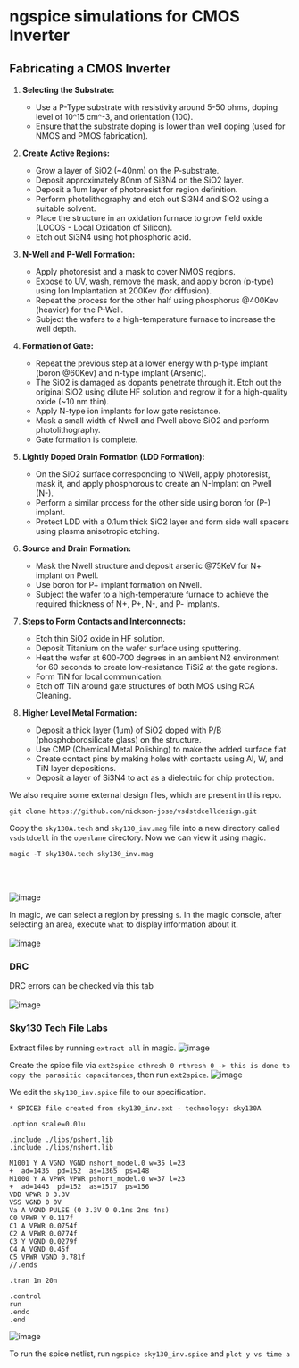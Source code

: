 # ngspice simulations for CMOS Inverter

## Fabricating a CMOS Inverter 

1. **Selecting the Substrate:**
   - Use a P-Type substrate with resistivity around 5-50 ohms, doping level of 10^15 cm^-3, and orientation (100).
   - Ensure that the substrate doping is lower than well doping (used for NMOS and PMOS fabrication).

2. **Create Active Regions:**
   - Grow a layer of SiO2 (~40nm) on the P-substrate.
   - Deposit approximately 80nm of Si3N4 on the SiO2 layer.
   - Deposit a 1um layer of photoresist for region definition.
   - Perform photolithography and etch out Si3N4 and SiO2 using a suitable solvent.
   - Place the structure in an oxidation furnace to grow field oxide (LOCOS - Local Oxidation of Silicon).
   - Etch out Si3N4 using hot phosphoric acid.

3. **N-Well and P-Well Formation:**
   - Apply photoresist and a mask to cover NMOS regions.
   - Expose to UV, wash, remove the mask, and apply boron (p-type) using Ion Implantation at 200Kev (for diffusion).
   - Repeat the process for the other half using phosphorus @400Kev (heavier) for the P-Well.
   - Subject the wafers to a high-temperature furnace to increase the well depth.

4. **Formation of Gate:**
   - Repeat the previous step at a lower energy with p-type implant (boron @60Kev) and n-type implant (Arsenic).
   - The SiO2 is damaged as dopants penetrate through it. Etch out the original SiO2 using dilute HF solution and regrow it for a high-quality oxide (~10 nm thin).
   - Apply N-type ion implants for low gate resistance.
   - Mask a small width of Nwell and Pwell above SiO2 and perform photolithography.
   - Gate formation is complete.

5. **Lightly Doped Drain Formation (LDD Formation):**
   - On the SiO2 surface corresponding to NWell, apply photoresist, mask it, and apply phosphorous to create an N-Implant on Pwell (N-).
   - Perform a similar process for the other side using boron for (P-) implant.
   - Protect LDD with a 0.1um thick SiO2 layer and form side wall spacers using plasma anisotropic etching.

6. **Source and Drain Formation:**
   - Mask the Nwell structure and deposit arsenic @75KeV for N+ implant on Pwell.
   - Use boron for P+ implant formation on Nwell.
   - Subject the wafer to a high-temperature furnace to achieve the required thickness of N+, P+, N-, and P- implants.

7. **Steps to Form Contacts and Interconnects:**
   - Etch thin SiO2 oxide in HF solution.
   - Deposit Titanium on the wafer surface using sputtering.
   - Heat the wafer at 600-700 degrees in an ambient N2 environment for 60 seconds to create low-resistance TiSi2 at the gate regions.
   - Form TiN for local communication.
   - Etch off TiN around gate structures of both MOS using RCA Cleaning.

8. **Higher Level Metal Formation:**
   - Deposit a thick layer (1um) of SiO2 doped with P/B (phosphoborosilicate glass) on the structure.
   - Use CMP (Chemical Metal Polishing) to make the added surface flat.
   - Create contact pins by making holes with contacts using Al, W, and TiN layer depositions.
   - Deposit a layer of Si3N4 to act as a dielectric for chip protection.

We also require some external design files, which are present in this repo.
```
git clone https://github.com/nickson-jose/vsdstdcelldesign.git
```
Copy the ```sky130A.tech``` and ```sky130_inv.mag``` file into a new directory called ```vsdstdcell``` in the ```openlane``` directory.
Now we can view it using magic.
```
magic -T sky130A.tech sky130_inv.mag
```
<br><br>

![image](https://github.com/Advaith-RN/pes_PhysicalDesignExploration/assets/77977360/b3c31864-a95c-45ed-b273-2c1645929005)

In magic, we can select a region by pressing ```s```. In the magic console, after selecting an area, execute ```what``` to display information about it.<br><br>
![image](https://github.com/Advaith-RN/pes_PhysicalDesignExploration/assets/77977360/4ef08e19-0e0d-4f8b-aca7-8e7293a6e40c)

### DRC
DRC errors can be checked via this tab <br><br>
![image](https://github.com/Advaith-RN/pes_PhysicalDesignExploration/assets/77977360/6589850c-20ac-4bf1-bd62-9af52e27c304)

### Sky130 Tech File Labs
Extract files by running ```extract all``` in magic.
![image](https://github.com/Advaith-RN/pes_PhysicalDesignExploration/assets/77977360/d005eb91-35ee-411a-95f0-dcf28d84558d)

Create the spice file via ```ext2spice cthresh 0 rthresh 0 -> this is done to copy the parasitic capacitances```, then run ```ext2spice```.
![image](https://github.com/Advaith-RN/pes_PhysicalDesignExploration/assets/77977360/c5570757-8a8b-4699-83bf-dd82612e82d0)

We edit the ```sky130_inv.spice``` file to our specification.

```
* SPICE3 file created from sky130_inv.ext - technology: sky130A

.option scale=0.01u

.include ./libs/pshort.lib
.include ./libs/nshort.lib

M1001 Y A VGND VGND nshort_model.0 w=35 l=23
+  ad=1435  pd=152  as=1365  ps=148
M1000 Y A VPWR VPWR pshort_model.0 w=37 l=23
+  ad=1443  pd=152  as=1517  ps=156
VDD VPWR 0 3.3V
VSS VGND 0 0V
Va A VGND PULSE (0 3.3V 0 0.1ns 2ns 4ns)
C0 VPWR Y 0.117f
C1 A VPWR 0.0754f
C2 A VPWR 0.0774f
C3 Y VGND 0.0279f
C4 A VGND 0.45f
C5 VPWR VGND 0.781f
//.ends

.tran 1n 20n

.control
run
.endc
.end
```
![image](https://github.com/Advaith-RN/pes_PhysicalDesignExploration/assets/77977360/67bca444-6bf6-4f38-9dc3-459a6711cdcc)

To run the spice netlist, run ```ngspice sky130_inv.spice``` and ```plot y vs time a```






